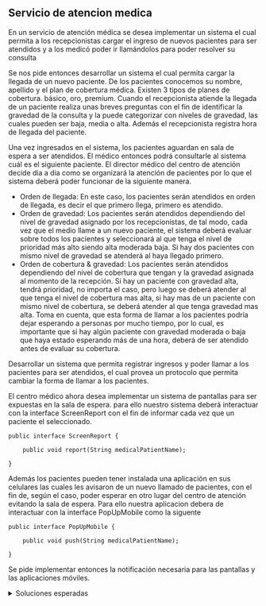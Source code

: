 ## Servicio de atencion medica
En un servicio de atención médica se desea implementar un sistema el cual permita a los recepcionistas cargar el ingreso de nuevos pacientes para ser atendidos y a los medicó poder ir llamándolos para poder resolver su consulta

Se nos pide entonces desarrollar un sistema el cual permita cargar la llegada de un nuevo paciente. De los pacientes conocemos su nombre, apellido y el plan de cobertura médica. Existen 3 tipos de planes de cobertura. básico, oro, premium.
Cuando el recepcionista atiende la llegada de un paciente realiza unas breves preguntas con el fin de identificar la gravedad de la consulta y la puede categorizar con niveles de gravedad, las cuales pueden ser baja, media o alta. Además el recepcionista registra hora de llegada del paciente.

Una vez ingresados en el sistema, los pacientes aguardan en sala de espera a ser atendidos. El médico entonces podrá consultarle al sistema cuál es el siguiente paciente.
El director médico del centro de atención decide dia a dia como se organizará la atención de pacientes por lo que el sistema deberá poder funcionar de la siguiente manera.
* Orden de llegada: En este caso, los pacientes serán atendidos en orden de llegada, es decir el que primero llega, primero es atendido. 
* Orden de gravedad: Los pacientes serán atendidos dependiendo del nivel de gravedad asignado por los recepcionistas, de tal modo, cada vez que el medio llame a un nuevo paciente, el sistema deberá evaluar sobre todos los pacientes y seleccionará al que tenga el nivel de prioridad más alto siendo alta  moderada  baja. Si hay dos pacientes con mismo nivel de gravedad se atenderá al haya llegado primero.
* Orden de cobertura & gravedad: Los pacientes serán atendidos dependiendo del nivel de cobertura que tengan y la gravedad asignada al momento de la recepción. Si hay un paciente con gravedad alta, tendrá prioridad, no importa el caso, pero luego se deberá atender al que tenga el nivel de cobertura mas alta, si hay mas de un paciente con mismo nivel de cobertura, se deberá atender al que tenga gravedad mas alta. Toma en cuenta, que esta forma de llamar a los pacientes podría dejar esperando a personas por mucho tiempo, por lo cual, es importante que si hay algún paciente con gravedad moderada o baja que haya estado esperando más de una hora, deberá de ser atendido antes de evaluar su cobertura.

Desarrollar un sistema que permita registrar ingresos y poder llamar a los pacientes para ser atendidos, el cual provea un protocolo que permita cambiar la forma de llamar a los pacientes.

El centro médico ahora desea implementar un sistema de pantallas para ser expuestas en la sala de espera. para ello nuestro sistema deberá interactuar con la interface ScreenReport con el fin de informar cada vez que un paciente el seleccionado.

```
public interface ScreenReport {
	
	public void report(String medicalPatientName);
	
}
```

Además los pacientes pueden tener instalada una aplicación en sus celulares las cuales les avisaron de un nuevo llamado de pacientes, con el fin de, según el caso, poder esperar en otro lugar del centro de atención evitando la sala de espera. 
Para ello nuestra aplicacion debera de interactuar con la interface PopUpMobile como la siguente

```
public interface PopUpMobile {
	
	public void push(String medicalPatientName);
	
}
```

Se pide implementar entonces la notificación necesaria para las pantallas y las aplicaciones móviles.




<details>
<summary>Soluciones esperadas</summary>

Strategy para las formas de llamar a los pacientes
Observer & adptar para notificar quien ha sido llamado

El sistema debera de tener al menos un mensaje que registre la llegada de un paciente y otro mensaje que devuelva un paciente segun la estrategia selecionada y saque a ese paciente de la lista
</details>
